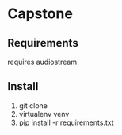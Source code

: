 # Capstone
## Requirements
requires audiostream

## Install
1. git clone
2. virtualenv venv
3. pip install -r requirements.txt
